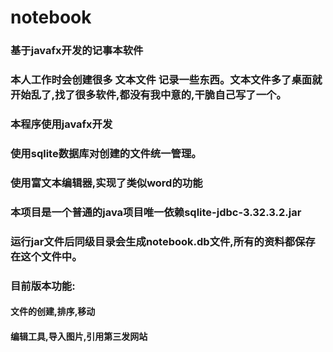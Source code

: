 # notebook
### 基于javafx开发的记事本软件
### 本人工作时会创建很多 文本文件 记录一些东西。文本文件多了桌面就开始乱了,找了很多软件,都没有我中意的,干脆自己写了一个。

### 本程序使用javafx开发
### 使用sqlite数据库对创建的文件统一管理。
### 使用富文本编辑器,实现了类似word的功能
### 本项目是一个普通的java项目唯一依赖sqlite-jdbc-3.32.3.2.jar
### 运行jar文件后同级目录会生成notebook.db文件,所有的资料都保存在这个文件中。

### 目前版本功能:
#### 文件的创建,排序,移动
#### 编辑工具,导入图片,引用第三发网站
